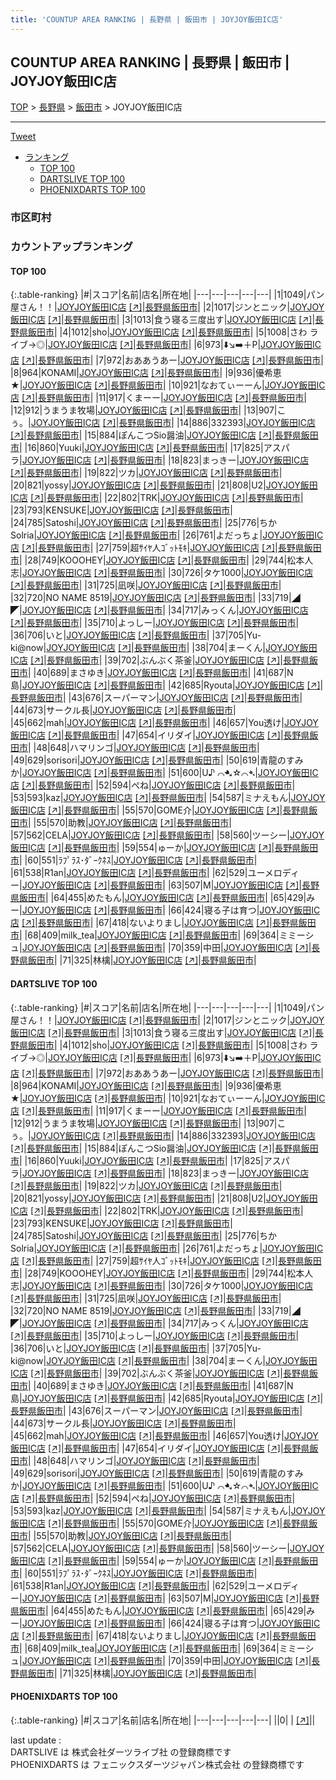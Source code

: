 ```yaml
---
title: 'COUNTUP AREA RANKING | 長野県 | 飯田市 | JOYJOY飯田IC店'
---
```

## COUNTUP AREA RANKING | 長野県 | 飯田市 | JOYJOY飯田IC店

[TOP](/darts/rank/) > [長野県](/darts/rank/長野県/) > [飯田市](/darts/rank/長野県/飯田市/) > JOYJOY飯田IC店

___

<a href="https://twitter.com/share?ref_src=twsrc%5Etfw" data-text="COUNTUP AREA RANKING | 長野県飯田市JOYJOY飯田IC店" class="twitter-share-button" data-hashtags="DARTSLIVE,PHOENIXDARTS,darts,ダーツ" data-show-count="false">Tweet</a>

* [ランキング](#カウントアップランキング)
    * [TOP 100](#top-100)
    * [DARTSLIVE TOP 100](#dartslive-top-100)
    * [PHOENIXDARTS TOP 100](#phoenixdarts-top-100)

### 市区町村

<ul>

</ul>

### カウントアップランキング

#### TOP 100



{:.table-ranking}
|#|スコア|名前|店名|所在地|
|---|---|---|---|---|
|1|1049|<span class="rank-name-dl">パン屋さん！！</span>|<a href="/darts/rank/shops/adbb6fdef26f8321b21333aee1bd51e4.html">JOYJOY飯田IC店</a> <a href="https://search.dartslive.com/jp/shop/adbb6fdef26f8321b21333aee1bd51e4">[↗]</a>|<a href="/darts/rank/長野県/飯田市">長野県飯田市</a>|
|2|1017|<span class="rank-name-dl">ジンとニック</span>|<a href="/darts/rank/shops/adbb6fdef26f8321b21333aee1bd51e4.html">JOYJOY飯田IC店</a> <a href="https://search.dartslive.com/jp/shop/adbb6fdef26f8321b21333aee1bd51e4">[↗]</a>|<a href="/darts/rank/長野県/飯田市">長野県飯田市</a>|
|3|1013|<span class="rank-name-dl">食う寝る三度出す</span>|<a href="/darts/rank/shops/adbb6fdef26f8321b21333aee1bd51e4.html">JOYJOY飯田IC店</a> <a href="https://search.dartslive.com/jp/shop/adbb6fdef26f8321b21333aee1bd51e4">[↗]</a>|<a href="/darts/rank/長野県/飯田市">長野県飯田市</a>|
|4|1012|<span class="rank-name-dl">sho</span>|<a href="/darts/rank/shops/adbb6fdef26f8321b21333aee1bd51e4.html">JOYJOY飯田IC店</a> <a href="https://search.dartslive.com/jp/shop/adbb6fdef26f8321b21333aee1bd51e4">[↗]</a>|<a href="/darts/rank/長野県/飯田市">長野県飯田市</a>|
|5|1008|<span class="rank-name-dl">さわ ライブ→◎</span>|<a href="/darts/rank/shops/adbb6fdef26f8321b21333aee1bd51e4.html">JOYJOY飯田IC店</a> <a href="https://search.dartslive.com/jp/shop/adbb6fdef26f8321b21333aee1bd51e4">[↗]</a>|<a href="/darts/rank/長野県/飯田市">長野県飯田市</a>|
|6|973|<span class="rank-name-dl">⬇️↘️➡️＋P</span>|<a href="/darts/rank/shops/adbb6fdef26f8321b21333aee1bd51e4.html">JOYJOY飯田IC店</a> <a href="https://search.dartslive.com/jp/shop/adbb6fdef26f8321b21333aee1bd51e4">[↗]</a>|<a href="/darts/rank/長野県/飯田市">長野県飯田市</a>|
|7|972|<span class="rank-name-dl">おああうあー</span>|<a href="/darts/rank/shops/adbb6fdef26f8321b21333aee1bd51e4.html">JOYJOY飯田IC店</a> <a href="https://search.dartslive.com/jp/shop/adbb6fdef26f8321b21333aee1bd51e4">[↗]</a>|<a href="/darts/rank/長野県/飯田市">長野県飯田市</a>|
|8|964|<span class="rank-name-dl">KONAMI</span>|<a href="/darts/rank/shops/adbb6fdef26f8321b21333aee1bd51e4.html">JOYJOY飯田IC店</a> <a href="https://search.dartslive.com/jp/shop/adbb6fdef26f8321b21333aee1bd51e4">[↗]</a>|<a href="/darts/rank/長野県/飯田市">長野県飯田市</a>|
|9|936|<span class="rank-name-dl">優希恵★</span>|<a href="/darts/rank/shops/adbb6fdef26f8321b21333aee1bd51e4.html">JOYJOY飯田IC店</a> <a href="https://search.dartslive.com/jp/shop/adbb6fdef26f8321b21333aee1bd51e4">[↗]</a>|<a href="/darts/rank/長野県/飯田市">長野県飯田市</a>|
|10|921|<span class="rank-name-dl">なおてぃーーん</span>|<a href="/darts/rank/shops/adbb6fdef26f8321b21333aee1bd51e4.html">JOYJOY飯田IC店</a> <a href="https://search.dartslive.com/jp/shop/adbb6fdef26f8321b21333aee1bd51e4">[↗]</a>|<a href="/darts/rank/長野県/飯田市">長野県飯田市</a>|
|11|917|<span class="rank-name-dl">くまーー</span>|<a href="/darts/rank/shops/adbb6fdef26f8321b21333aee1bd51e4.html">JOYJOY飯田IC店</a> <a href="https://search.dartslive.com/jp/shop/adbb6fdef26f8321b21333aee1bd51e4">[↗]</a>|<a href="/darts/rank/長野県/飯田市">長野県飯田市</a>|
|12|912|<span class="rank-name-dl">うまうま牧場</span>|<a href="/darts/rank/shops/adbb6fdef26f8321b21333aee1bd51e4.html">JOYJOY飯田IC店</a> <a href="https://search.dartslive.com/jp/shop/adbb6fdef26f8321b21333aee1bd51e4">[↗]</a>|<a href="/darts/rank/長野県/飯田市">長野県飯田市</a>|
|13|907|<span class="rank-name-dl">こぅ。</span>|<a href="/darts/rank/shops/adbb6fdef26f8321b21333aee1bd51e4.html">JOYJOY飯田IC店</a> <a href="https://search.dartslive.com/jp/shop/adbb6fdef26f8321b21333aee1bd51e4">[↗]</a>|<a href="/darts/rank/長野県/飯田市">長野県飯田市</a>|
|14|886|<span class="rank-name-dl">332393</span>|<a href="/darts/rank/shops/adbb6fdef26f8321b21333aee1bd51e4.html">JOYJOY飯田IC店</a> <a href="https://search.dartslive.com/jp/shop/adbb6fdef26f8321b21333aee1bd51e4">[↗]</a>|<a href="/darts/rank/長野県/飯田市">長野県飯田市</a>|
|15|884|<span class="rank-name-dl">ぽんこつSio醤油</span>|<a href="/darts/rank/shops/adbb6fdef26f8321b21333aee1bd51e4.html">JOYJOY飯田IC店</a> <a href="https://search.dartslive.com/jp/shop/adbb6fdef26f8321b21333aee1bd51e4">[↗]</a>|<a href="/darts/rank/長野県/飯田市">長野県飯田市</a>|
|16|860|<span class="rank-name-dl">Yuuki</span>|<a href="/darts/rank/shops/adbb6fdef26f8321b21333aee1bd51e4.html">JOYJOY飯田IC店</a> <a href="https://search.dartslive.com/jp/shop/adbb6fdef26f8321b21333aee1bd51e4">[↗]</a>|<a href="/darts/rank/長野県/飯田市">長野県飯田市</a>|
|17|825|<span class="rank-name-dl">アスパラ</span>|<a href="/darts/rank/shops/adbb6fdef26f8321b21333aee1bd51e4.html">JOYJOY飯田IC店</a> <a href="https://search.dartslive.com/jp/shop/adbb6fdef26f8321b21333aee1bd51e4">[↗]</a>|<a href="/darts/rank/長野県/飯田市">長野県飯田市</a>|
|18|823|<span class="rank-name-dl">まっきー</span>|<a href="/darts/rank/shops/adbb6fdef26f8321b21333aee1bd51e4.html">JOYJOY飯田IC店</a> <a href="https://search.dartslive.com/jp/shop/adbb6fdef26f8321b21333aee1bd51e4">[↗]</a>|<a href="/darts/rank/長野県/飯田市">長野県飯田市</a>|
|19|822|<span class="rank-name-dl">ツカ</span>|<a href="/darts/rank/shops/adbb6fdef26f8321b21333aee1bd51e4.html">JOYJOY飯田IC店</a> <a href="https://search.dartslive.com/jp/shop/adbb6fdef26f8321b21333aee1bd51e4">[↗]</a>|<a href="/darts/rank/長野県/飯田市">長野県飯田市</a>|
|20|821|<span class="rank-name-dl">yossy</span>|<a href="/darts/rank/shops/adbb6fdef26f8321b21333aee1bd51e4.html">JOYJOY飯田IC店</a> <a href="https://search.dartslive.com/jp/shop/adbb6fdef26f8321b21333aee1bd51e4">[↗]</a>|<a href="/darts/rank/長野県/飯田市">長野県飯田市</a>|
|21|808|<span class="rank-name-dl">U2</span>|<a href="/darts/rank/shops/adbb6fdef26f8321b21333aee1bd51e4.html">JOYJOY飯田IC店</a> <a href="https://search.dartslive.com/jp/shop/adbb6fdef26f8321b21333aee1bd51e4">[↗]</a>|<a href="/darts/rank/長野県/飯田市">長野県飯田市</a>|
|22|802|<span class="rank-name-dl">TRK</span>|<a href="/darts/rank/shops/adbb6fdef26f8321b21333aee1bd51e4.html">JOYJOY飯田IC店</a> <a href="https://search.dartslive.com/jp/shop/adbb6fdef26f8321b21333aee1bd51e4">[↗]</a>|<a href="/darts/rank/長野県/飯田市">長野県飯田市</a>|
|23|793|<span class="rank-name-dl">KENSUKE</span>|<a href="/darts/rank/shops/adbb6fdef26f8321b21333aee1bd51e4.html">JOYJOY飯田IC店</a> <a href="https://search.dartslive.com/jp/shop/adbb6fdef26f8321b21333aee1bd51e4">[↗]</a>|<a href="/darts/rank/長野県/飯田市">長野県飯田市</a>|
|24|785|<span class="rank-name-dl">Satoshi</span>|<a href="/darts/rank/shops/adbb6fdef26f8321b21333aee1bd51e4.html">JOYJOY飯田IC店</a> <a href="https://search.dartslive.com/jp/shop/adbb6fdef26f8321b21333aee1bd51e4">[↗]</a>|<a href="/darts/rank/長野県/飯田市">長野県飯田市</a>|
|25|776|<span class="rank-name-dl">ちか　Solria</span>|<a href="/darts/rank/shops/adbb6fdef26f8321b21333aee1bd51e4.html">JOYJOY飯田IC店</a> <a href="https://search.dartslive.com/jp/shop/adbb6fdef26f8321b21333aee1bd51e4">[↗]</a>|<a href="/darts/rank/長野県/飯田市">長野県飯田市</a>|
|26|761|<span class="rank-name-dl">よだっちょ</span>|<a href="/darts/rank/shops/adbb6fdef26f8321b21333aee1bd51e4.html">JOYJOY飯田IC店</a> <a href="https://search.dartslive.com/jp/shop/adbb6fdef26f8321b21333aee1bd51e4">[↗]</a>|<a href="/darts/rank/長野県/飯田市">長野県飯田市</a>|
|27|759|<span class="rank-name-dl">超ｻｲﾔ人ｺﾞｯﾄﾓｷ</span>|<a href="/darts/rank/shops/adbb6fdef26f8321b21333aee1bd51e4.html">JOYJOY飯田IC店</a> <a href="https://search.dartslive.com/jp/shop/adbb6fdef26f8321b21333aee1bd51e4">[↗]</a>|<a href="/darts/rank/長野県/飯田市">長野県飯田市</a>|
|28|749|<span class="rank-name-dl">KOOOHEY</span>|<a href="/darts/rank/shops/adbb6fdef26f8321b21333aee1bd51e4.html">JOYJOY飯田IC店</a> <a href="https://search.dartslive.com/jp/shop/adbb6fdef26f8321b21333aee1bd51e4">[↗]</a>|<a href="/darts/rank/長野県/飯田市">長野県飯田市</a>|
|29|744|<span class="rank-name-dl">松本人志</span>|<a href="/darts/rank/shops/adbb6fdef26f8321b21333aee1bd51e4.html">JOYJOY飯田IC店</a> <a href="https://search.dartslive.com/jp/shop/adbb6fdef26f8321b21333aee1bd51e4">[↗]</a>|<a href="/darts/rank/長野県/飯田市">長野県飯田市</a>|
|30|726|<span class="rank-name-dl">タケ1000</span>|<a href="/darts/rank/shops/adbb6fdef26f8321b21333aee1bd51e4.html">JOYJOY飯田IC店</a> <a href="https://search.dartslive.com/jp/shop/adbb6fdef26f8321b21333aee1bd51e4">[↗]</a>|<a href="/darts/rank/長野県/飯田市">長野県飯田市</a>|
|31|725|<span class="rank-name-dl">凪咲</span>|<a href="/darts/rank/shops/adbb6fdef26f8321b21333aee1bd51e4.html">JOYJOY飯田IC店</a> <a href="https://search.dartslive.com/jp/shop/adbb6fdef26f8321b21333aee1bd51e4">[↗]</a>|<a href="/darts/rank/長野県/飯田市">長野県飯田市</a>|
|32|720|<span class="rank-name-dl">NO NAME 8519</span>|<a href="/darts/rank/shops/adbb6fdef26f8321b21333aee1bd51e4.html">JOYJOY飯田IC店</a> <a href="https://search.dartslive.com/jp/shop/adbb6fdef26f8321b21333aee1bd51e4">[↗]</a>|<a href="/darts/rank/長野県/飯田市">長野県飯田市</a>|
|33|719|<span class="rank-name-dl">◢ ◤</span>|<a href="/darts/rank/shops/adbb6fdef26f8321b21333aee1bd51e4.html">JOYJOY飯田IC店</a> <a href="https://search.dartslive.com/jp/shop/adbb6fdef26f8321b21333aee1bd51e4">[↗]</a>|<a href="/darts/rank/長野県/飯田市">長野県飯田市</a>|
|34|717|<span class="rank-name-dl">みっくん</span>|<a href="/darts/rank/shops/adbb6fdef26f8321b21333aee1bd51e4.html">JOYJOY飯田IC店</a> <a href="https://search.dartslive.com/jp/shop/adbb6fdef26f8321b21333aee1bd51e4">[↗]</a>|<a href="/darts/rank/長野県/飯田市">長野県飯田市</a>|
|35|710|<span class="rank-name-dl">よっしー</span>|<a href="/darts/rank/shops/adbb6fdef26f8321b21333aee1bd51e4.html">JOYJOY飯田IC店</a> <a href="https://search.dartslive.com/jp/shop/adbb6fdef26f8321b21333aee1bd51e4">[↗]</a>|<a href="/darts/rank/長野県/飯田市">長野県飯田市</a>|
|36|706|<span class="rank-name-dl">いと</span>|<a href="/darts/rank/shops/adbb6fdef26f8321b21333aee1bd51e4.html">JOYJOY飯田IC店</a> <a href="https://search.dartslive.com/jp/shop/adbb6fdef26f8321b21333aee1bd51e4">[↗]</a>|<a href="/darts/rank/長野県/飯田市">長野県飯田市</a>|
|37|705|<span class="rank-name-dl">Yu-ki@now</span>|<a href="/darts/rank/shops/adbb6fdef26f8321b21333aee1bd51e4.html">JOYJOY飯田IC店</a> <a href="https://search.dartslive.com/jp/shop/adbb6fdef26f8321b21333aee1bd51e4">[↗]</a>|<a href="/darts/rank/長野県/飯田市">長野県飯田市</a>|
|38|704|<span class="rank-name-dl">まーくん</span>|<a href="/darts/rank/shops/adbb6fdef26f8321b21333aee1bd51e4.html">JOYJOY飯田IC店</a> <a href="https://search.dartslive.com/jp/shop/adbb6fdef26f8321b21333aee1bd51e4">[↗]</a>|<a href="/darts/rank/長野県/飯田市">長野県飯田市</a>|
|39|702|<span class="rank-name-dl">ぶんぶく茶釜</span>|<a href="/darts/rank/shops/adbb6fdef26f8321b21333aee1bd51e4.html">JOYJOY飯田IC店</a> <a href="https://search.dartslive.com/jp/shop/adbb6fdef26f8321b21333aee1bd51e4">[↗]</a>|<a href="/darts/rank/長野県/飯田市">長野県飯田市</a>|
|40|689|<span class="rank-name-dl">まさゆき</span>|<a href="/darts/rank/shops/adbb6fdef26f8321b21333aee1bd51e4.html">JOYJOY飯田IC店</a> <a href="https://search.dartslive.com/jp/shop/adbb6fdef26f8321b21333aee1bd51e4">[↗]</a>|<a href="/darts/rank/長野県/飯田市">長野県飯田市</a>|
|41|687|<span class="rank-name-dl">N島</span>|<a href="/darts/rank/shops/adbb6fdef26f8321b21333aee1bd51e4.html">JOYJOY飯田IC店</a> <a href="https://search.dartslive.com/jp/shop/adbb6fdef26f8321b21333aee1bd51e4">[↗]</a>|<a href="/darts/rank/長野県/飯田市">長野県飯田市</a>|
|42|685|<span class="rank-name-dl">Ryouta</span>|<a href="/darts/rank/shops/adbb6fdef26f8321b21333aee1bd51e4.html">JOYJOY飯田IC店</a> <a href="https://search.dartslive.com/jp/shop/adbb6fdef26f8321b21333aee1bd51e4">[↗]</a>|<a href="/darts/rank/長野県/飯田市">長野県飯田市</a>|
|43|676|<span class="rank-name-dl">スーパーマン</span>|<a href="/darts/rank/shops/adbb6fdef26f8321b21333aee1bd51e4.html">JOYJOY飯田IC店</a> <a href="https://search.dartslive.com/jp/shop/adbb6fdef26f8321b21333aee1bd51e4">[↗]</a>|<a href="/darts/rank/長野県/飯田市">長野県飯田市</a>|
|44|673|<span class="rank-name-dl">サークル長</span>|<a href="/darts/rank/shops/adbb6fdef26f8321b21333aee1bd51e4.html">JOYJOY飯田IC店</a> <a href="https://search.dartslive.com/jp/shop/adbb6fdef26f8321b21333aee1bd51e4">[↗]</a>|<a href="/darts/rank/長野県/飯田市">長野県飯田市</a>|
|45|662|<span class="rank-name-dl">mah</span>|<a href="/darts/rank/shops/adbb6fdef26f8321b21333aee1bd51e4.html">JOYJOY飯田IC店</a> <a href="https://search.dartslive.com/jp/shop/adbb6fdef26f8321b21333aee1bd51e4">[↗]</a>|<a href="/darts/rank/長野県/飯田市">長野県飯田市</a>|
|46|657|<span class="rank-name-dl">You透け</span>|<a href="/darts/rank/shops/adbb6fdef26f8321b21333aee1bd51e4.html">JOYJOY飯田IC店</a> <a href="https://search.dartslive.com/jp/shop/adbb6fdef26f8321b21333aee1bd51e4">[↗]</a>|<a href="/darts/rank/長野県/飯田市">長野県飯田市</a>|
|47|654|<span class="rank-name-dl">イリダイ</span>|<a href="/darts/rank/shops/adbb6fdef26f8321b21333aee1bd51e4.html">JOYJOY飯田IC店</a> <a href="https://search.dartslive.com/jp/shop/adbb6fdef26f8321b21333aee1bd51e4">[↗]</a>|<a href="/darts/rank/長野県/飯田市">長野県飯田市</a>|
|48|648|<span class="rank-name-dl">ハマリンゴ</span>|<a href="/darts/rank/shops/adbb6fdef26f8321b21333aee1bd51e4.html">JOYJOY飯田IC店</a> <a href="https://search.dartslive.com/jp/shop/adbb6fdef26f8321b21333aee1bd51e4">[↗]</a>|<a href="/darts/rank/長野県/飯田市">長野県飯田市</a>|
|49|629|<span class="rank-name-dl">sorisori</span>|<a href="/darts/rank/shops/adbb6fdef26f8321b21333aee1bd51e4.html">JOYJOY飯田IC店</a> <a href="https://search.dartslive.com/jp/shop/adbb6fdef26f8321b21333aee1bd51e4">[↗]</a>|<a href="/darts/rank/長野県/飯田市">長野県飯田市</a>|
|50|619|<span class="rank-name-dl">青龍のすみか</span>|<a href="/darts/rank/shops/adbb6fdef26f8321b21333aee1bd51e4.html">JOYJOY飯田IC店</a> <a href="https://search.dartslive.com/jp/shop/adbb6fdef26f8321b21333aee1bd51e4">[↗]</a>|<a href="/darts/rank/長野県/飯田市">長野県飯田市</a>|
|51|600|<span class="rank-name-dl">U♪ ⌒➷☆⌒➴</span>|<a href="/darts/rank/shops/adbb6fdef26f8321b21333aee1bd51e4.html">JOYJOY飯田IC店</a> <a href="https://search.dartslive.com/jp/shop/adbb6fdef26f8321b21333aee1bd51e4">[↗]</a>|<a href="/darts/rank/長野県/飯田市">長野県飯田市</a>|
|52|594|<span class="rank-name-dl">ぺね</span>|<a href="/darts/rank/shops/adbb6fdef26f8321b21333aee1bd51e4.html">JOYJOY飯田IC店</a> <a href="https://search.dartslive.com/jp/shop/adbb6fdef26f8321b21333aee1bd51e4">[↗]</a>|<a href="/darts/rank/長野県/飯田市">長野県飯田市</a>|
|53|593|<span class="rank-name-dl">kaz</span>|<a href="/darts/rank/shops/adbb6fdef26f8321b21333aee1bd51e4.html">JOYJOY飯田IC店</a> <a href="https://search.dartslive.com/jp/shop/adbb6fdef26f8321b21333aee1bd51e4">[↗]</a>|<a href="/darts/rank/長野県/飯田市">長野県飯田市</a>|
|54|587|<span class="rank-name-dl">ミナえもん</span>|<a href="/darts/rank/shops/adbb6fdef26f8321b21333aee1bd51e4.html">JOYJOY飯田IC店</a> <a href="https://search.dartslive.com/jp/shop/adbb6fdef26f8321b21333aee1bd51e4">[↗]</a>|<a href="/darts/rank/長野県/飯田市">長野県飯田市</a>|
|55|570|<span class="rank-name-dl">GOME介</span>|<a href="/darts/rank/shops/adbb6fdef26f8321b21333aee1bd51e4.html">JOYJOY飯田IC店</a> <a href="https://search.dartslive.com/jp/shop/adbb6fdef26f8321b21333aee1bd51e4">[↗]</a>|<a href="/darts/rank/長野県/飯田市">長野県飯田市</a>|
|55|570|<span class="rank-name-dl">助教</span>|<a href="/darts/rank/shops/adbb6fdef26f8321b21333aee1bd51e4.html">JOYJOY飯田IC店</a> <a href="https://search.dartslive.com/jp/shop/adbb6fdef26f8321b21333aee1bd51e4">[↗]</a>|<a href="/darts/rank/長野県/飯田市">長野県飯田市</a>|
|57|562|<span class="rank-name-dl">CELA</span>|<a href="/darts/rank/shops/adbb6fdef26f8321b21333aee1bd51e4.html">JOYJOY飯田IC店</a> <a href="https://search.dartslive.com/jp/shop/adbb6fdef26f8321b21333aee1bd51e4">[↗]</a>|<a href="/darts/rank/長野県/飯田市">長野県飯田市</a>|
|58|560|<span class="rank-name-dl">ツーシー</span>|<a href="/darts/rank/shops/adbb6fdef26f8321b21333aee1bd51e4.html">JOYJOY飯田IC店</a> <a href="https://search.dartslive.com/jp/shop/adbb6fdef26f8321b21333aee1bd51e4">[↗]</a>|<a href="/darts/rank/長野県/飯田市">長野県飯田市</a>|
|59|554|<span class="rank-name-dl">ゅーか</span>|<a href="/darts/rank/shops/adbb6fdef26f8321b21333aee1bd51e4.html">JOYJOY飯田IC店</a> <a href="https://search.dartslive.com/jp/shop/adbb6fdef26f8321b21333aee1bd51e4">[↗]</a>|<a href="/darts/rank/長野県/飯田市">長野県飯田市</a>|
|60|551|<span class="rank-name-dl">ﾗﾌﾟﾗｽ･ﾀﾞｰｸﾈｽ</span>|<a href="/darts/rank/shops/adbb6fdef26f8321b21333aee1bd51e4.html">JOYJOY飯田IC店</a> <a href="https://search.dartslive.com/jp/shop/adbb6fdef26f8321b21333aee1bd51e4">[↗]</a>|<a href="/darts/rank/長野県/飯田市">長野県飯田市</a>|
|61|538|<span class="rank-name-dl">R1an</span>|<a href="/darts/rank/shops/adbb6fdef26f8321b21333aee1bd51e4.html">JOYJOY飯田IC店</a> <a href="https://search.dartslive.com/jp/shop/adbb6fdef26f8321b21333aee1bd51e4">[↗]</a>|<a href="/darts/rank/長野県/飯田市">長野県飯田市</a>|
|62|529|<span class="rank-name-dl">ユーメロディー</span>|<a href="/darts/rank/shops/adbb6fdef26f8321b21333aee1bd51e4.html">JOYJOY飯田IC店</a> <a href="https://search.dartslive.com/jp/shop/adbb6fdef26f8321b21333aee1bd51e4">[↗]</a>|<a href="/darts/rank/長野県/飯田市">長野県飯田市</a>|
|63|507|<span class="rank-name-dl">M</span>|<a href="/darts/rank/shops/adbb6fdef26f8321b21333aee1bd51e4.html">JOYJOY飯田IC店</a> <a href="https://search.dartslive.com/jp/shop/adbb6fdef26f8321b21333aee1bd51e4">[↗]</a>|<a href="/darts/rank/長野県/飯田市">長野県飯田市</a>|
|64|455|<span class="rank-name-dl">めたもん</span>|<a href="/darts/rank/shops/adbb6fdef26f8321b21333aee1bd51e4.html">JOYJOY飯田IC店</a> <a href="https://search.dartslive.com/jp/shop/adbb6fdef26f8321b21333aee1bd51e4">[↗]</a>|<a href="/darts/rank/長野県/飯田市">長野県飯田市</a>|
|65|429|<span class="rank-name-dl">みー</span>|<a href="/darts/rank/shops/adbb6fdef26f8321b21333aee1bd51e4.html">JOYJOY飯田IC店</a> <a href="https://search.dartslive.com/jp/shop/adbb6fdef26f8321b21333aee1bd51e4">[↗]</a>|<a href="/darts/rank/長野県/飯田市">長野県飯田市</a>|
|66|424|<span class="rank-name-dl">寝る子は育つ</span>|<a href="/darts/rank/shops/adbb6fdef26f8321b21333aee1bd51e4.html">JOYJOY飯田IC店</a> <a href="https://search.dartslive.com/jp/shop/adbb6fdef26f8321b21333aee1bd51e4">[↗]</a>|<a href="/darts/rank/長野県/飯田市">長野県飯田市</a>|
|67|418|<span class="rank-name-dl">ないよりまし</span>|<a href="/darts/rank/shops/adbb6fdef26f8321b21333aee1bd51e4.html">JOYJOY飯田IC店</a> <a href="https://search.dartslive.com/jp/shop/adbb6fdef26f8321b21333aee1bd51e4">[↗]</a>|<a href="/darts/rank/長野県/飯田市">長野県飯田市</a>|
|68|409|<span class="rank-name-dl">milk_tea</span>|<a href="/darts/rank/shops/adbb6fdef26f8321b21333aee1bd51e4.html">JOYJOY飯田IC店</a> <a href="https://search.dartslive.com/jp/shop/adbb6fdef26f8321b21333aee1bd51e4">[↗]</a>|<a href="/darts/rank/長野県/飯田市">長野県飯田市</a>|
|69|364|<span class="rank-name-dl">ミミーシュ</span>|<a href="/darts/rank/shops/adbb6fdef26f8321b21333aee1bd51e4.html">JOYJOY飯田IC店</a> <a href="https://search.dartslive.com/jp/shop/adbb6fdef26f8321b21333aee1bd51e4">[↗]</a>|<a href="/darts/rank/長野県/飯田市">長野県飯田市</a>|
|70|359|<span class="rank-name-dl">中田</span>|<a href="/darts/rank/shops/adbb6fdef26f8321b21333aee1bd51e4.html">JOYJOY飯田IC店</a> <a href="https://search.dartslive.com/jp/shop/adbb6fdef26f8321b21333aee1bd51e4">[↗]</a>|<a href="/darts/rank/長野県/飯田市">長野県飯田市</a>|
|71|325|<span class="rank-name-dl">林檎</span>|<a href="/darts/rank/shops/adbb6fdef26f8321b21333aee1bd51e4.html">JOYJOY飯田IC店</a> <a href="https://search.dartslive.com/jp/shop/adbb6fdef26f8321b21333aee1bd51e4">[↗]</a>|<a href="/darts/rank/長野県/飯田市">長野県飯田市</a>|


#### DARTSLIVE TOP 100



{:.table-ranking}
|#|スコア|名前|店名|所在地|
|---|---|---|---|---|
|1|1049|<span class="rank-name-dl">パン屋さん！！</span>|<a href="/darts/rank/shops/adbb6fdef26f8321b21333aee1bd51e4.html">JOYJOY飯田IC店</a> <a href="https://search.dartslive.com/jp/shop/adbb6fdef26f8321b21333aee1bd51e4">[↗]</a>|<a href="/darts/rank/長野県/飯田市">長野県飯田市</a>|
|2|1017|<span class="rank-name-dl">ジンとニック</span>|<a href="/darts/rank/shops/adbb6fdef26f8321b21333aee1bd51e4.html">JOYJOY飯田IC店</a> <a href="https://search.dartslive.com/jp/shop/adbb6fdef26f8321b21333aee1bd51e4">[↗]</a>|<a href="/darts/rank/長野県/飯田市">長野県飯田市</a>|
|3|1013|<span class="rank-name-dl">食う寝る三度出す</span>|<a href="/darts/rank/shops/adbb6fdef26f8321b21333aee1bd51e4.html">JOYJOY飯田IC店</a> <a href="https://search.dartslive.com/jp/shop/adbb6fdef26f8321b21333aee1bd51e4">[↗]</a>|<a href="/darts/rank/長野県/飯田市">長野県飯田市</a>|
|4|1012|<span class="rank-name-dl">sho</span>|<a href="/darts/rank/shops/adbb6fdef26f8321b21333aee1bd51e4.html">JOYJOY飯田IC店</a> <a href="https://search.dartslive.com/jp/shop/adbb6fdef26f8321b21333aee1bd51e4">[↗]</a>|<a href="/darts/rank/長野県/飯田市">長野県飯田市</a>|
|5|1008|<span class="rank-name-dl">さわ ライブ→◎</span>|<a href="/darts/rank/shops/adbb6fdef26f8321b21333aee1bd51e4.html">JOYJOY飯田IC店</a> <a href="https://search.dartslive.com/jp/shop/adbb6fdef26f8321b21333aee1bd51e4">[↗]</a>|<a href="/darts/rank/長野県/飯田市">長野県飯田市</a>|
|6|973|<span class="rank-name-dl">⬇️↘️➡️＋P</span>|<a href="/darts/rank/shops/adbb6fdef26f8321b21333aee1bd51e4.html">JOYJOY飯田IC店</a> <a href="https://search.dartslive.com/jp/shop/adbb6fdef26f8321b21333aee1bd51e4">[↗]</a>|<a href="/darts/rank/長野県/飯田市">長野県飯田市</a>|
|7|972|<span class="rank-name-dl">おああうあー</span>|<a href="/darts/rank/shops/adbb6fdef26f8321b21333aee1bd51e4.html">JOYJOY飯田IC店</a> <a href="https://search.dartslive.com/jp/shop/adbb6fdef26f8321b21333aee1bd51e4">[↗]</a>|<a href="/darts/rank/長野県/飯田市">長野県飯田市</a>|
|8|964|<span class="rank-name-dl">KONAMI</span>|<a href="/darts/rank/shops/adbb6fdef26f8321b21333aee1bd51e4.html">JOYJOY飯田IC店</a> <a href="https://search.dartslive.com/jp/shop/adbb6fdef26f8321b21333aee1bd51e4">[↗]</a>|<a href="/darts/rank/長野県/飯田市">長野県飯田市</a>|
|9|936|<span class="rank-name-dl">優希恵★</span>|<a href="/darts/rank/shops/adbb6fdef26f8321b21333aee1bd51e4.html">JOYJOY飯田IC店</a> <a href="https://search.dartslive.com/jp/shop/adbb6fdef26f8321b21333aee1bd51e4">[↗]</a>|<a href="/darts/rank/長野県/飯田市">長野県飯田市</a>|
|10|921|<span class="rank-name-dl">なおてぃーーん</span>|<a href="/darts/rank/shops/adbb6fdef26f8321b21333aee1bd51e4.html">JOYJOY飯田IC店</a> <a href="https://search.dartslive.com/jp/shop/adbb6fdef26f8321b21333aee1bd51e4">[↗]</a>|<a href="/darts/rank/長野県/飯田市">長野県飯田市</a>|
|11|917|<span class="rank-name-dl">くまーー</span>|<a href="/darts/rank/shops/adbb6fdef26f8321b21333aee1bd51e4.html">JOYJOY飯田IC店</a> <a href="https://search.dartslive.com/jp/shop/adbb6fdef26f8321b21333aee1bd51e4">[↗]</a>|<a href="/darts/rank/長野県/飯田市">長野県飯田市</a>|
|12|912|<span class="rank-name-dl">うまうま牧場</span>|<a href="/darts/rank/shops/adbb6fdef26f8321b21333aee1bd51e4.html">JOYJOY飯田IC店</a> <a href="https://search.dartslive.com/jp/shop/adbb6fdef26f8321b21333aee1bd51e4">[↗]</a>|<a href="/darts/rank/長野県/飯田市">長野県飯田市</a>|
|13|907|<span class="rank-name-dl">こぅ。</span>|<a href="/darts/rank/shops/adbb6fdef26f8321b21333aee1bd51e4.html">JOYJOY飯田IC店</a> <a href="https://search.dartslive.com/jp/shop/adbb6fdef26f8321b21333aee1bd51e4">[↗]</a>|<a href="/darts/rank/長野県/飯田市">長野県飯田市</a>|
|14|886|<span class="rank-name-dl">332393</span>|<a href="/darts/rank/shops/adbb6fdef26f8321b21333aee1bd51e4.html">JOYJOY飯田IC店</a> <a href="https://search.dartslive.com/jp/shop/adbb6fdef26f8321b21333aee1bd51e4">[↗]</a>|<a href="/darts/rank/長野県/飯田市">長野県飯田市</a>|
|15|884|<span class="rank-name-dl">ぽんこつSio醤油</span>|<a href="/darts/rank/shops/adbb6fdef26f8321b21333aee1bd51e4.html">JOYJOY飯田IC店</a> <a href="https://search.dartslive.com/jp/shop/adbb6fdef26f8321b21333aee1bd51e4">[↗]</a>|<a href="/darts/rank/長野県/飯田市">長野県飯田市</a>|
|16|860|<span class="rank-name-dl">Yuuki</span>|<a href="/darts/rank/shops/adbb6fdef26f8321b21333aee1bd51e4.html">JOYJOY飯田IC店</a> <a href="https://search.dartslive.com/jp/shop/adbb6fdef26f8321b21333aee1bd51e4">[↗]</a>|<a href="/darts/rank/長野県/飯田市">長野県飯田市</a>|
|17|825|<span class="rank-name-dl">アスパラ</span>|<a href="/darts/rank/shops/adbb6fdef26f8321b21333aee1bd51e4.html">JOYJOY飯田IC店</a> <a href="https://search.dartslive.com/jp/shop/adbb6fdef26f8321b21333aee1bd51e4">[↗]</a>|<a href="/darts/rank/長野県/飯田市">長野県飯田市</a>|
|18|823|<span class="rank-name-dl">まっきー</span>|<a href="/darts/rank/shops/adbb6fdef26f8321b21333aee1bd51e4.html">JOYJOY飯田IC店</a> <a href="https://search.dartslive.com/jp/shop/adbb6fdef26f8321b21333aee1bd51e4">[↗]</a>|<a href="/darts/rank/長野県/飯田市">長野県飯田市</a>|
|19|822|<span class="rank-name-dl">ツカ</span>|<a href="/darts/rank/shops/adbb6fdef26f8321b21333aee1bd51e4.html">JOYJOY飯田IC店</a> <a href="https://search.dartslive.com/jp/shop/adbb6fdef26f8321b21333aee1bd51e4">[↗]</a>|<a href="/darts/rank/長野県/飯田市">長野県飯田市</a>|
|20|821|<span class="rank-name-dl">yossy</span>|<a href="/darts/rank/shops/adbb6fdef26f8321b21333aee1bd51e4.html">JOYJOY飯田IC店</a> <a href="https://search.dartslive.com/jp/shop/adbb6fdef26f8321b21333aee1bd51e4">[↗]</a>|<a href="/darts/rank/長野県/飯田市">長野県飯田市</a>|
|21|808|<span class="rank-name-dl">U2</span>|<a href="/darts/rank/shops/adbb6fdef26f8321b21333aee1bd51e4.html">JOYJOY飯田IC店</a> <a href="https://search.dartslive.com/jp/shop/adbb6fdef26f8321b21333aee1bd51e4">[↗]</a>|<a href="/darts/rank/長野県/飯田市">長野県飯田市</a>|
|22|802|<span class="rank-name-dl">TRK</span>|<a href="/darts/rank/shops/adbb6fdef26f8321b21333aee1bd51e4.html">JOYJOY飯田IC店</a> <a href="https://search.dartslive.com/jp/shop/adbb6fdef26f8321b21333aee1bd51e4">[↗]</a>|<a href="/darts/rank/長野県/飯田市">長野県飯田市</a>|
|23|793|<span class="rank-name-dl">KENSUKE</span>|<a href="/darts/rank/shops/adbb6fdef26f8321b21333aee1bd51e4.html">JOYJOY飯田IC店</a> <a href="https://search.dartslive.com/jp/shop/adbb6fdef26f8321b21333aee1bd51e4">[↗]</a>|<a href="/darts/rank/長野県/飯田市">長野県飯田市</a>|
|24|785|<span class="rank-name-dl">Satoshi</span>|<a href="/darts/rank/shops/adbb6fdef26f8321b21333aee1bd51e4.html">JOYJOY飯田IC店</a> <a href="https://search.dartslive.com/jp/shop/adbb6fdef26f8321b21333aee1bd51e4">[↗]</a>|<a href="/darts/rank/長野県/飯田市">長野県飯田市</a>|
|25|776|<span class="rank-name-dl">ちか　Solria</span>|<a href="/darts/rank/shops/adbb6fdef26f8321b21333aee1bd51e4.html">JOYJOY飯田IC店</a> <a href="https://search.dartslive.com/jp/shop/adbb6fdef26f8321b21333aee1bd51e4">[↗]</a>|<a href="/darts/rank/長野県/飯田市">長野県飯田市</a>|
|26|761|<span class="rank-name-dl">よだっちょ</span>|<a href="/darts/rank/shops/adbb6fdef26f8321b21333aee1bd51e4.html">JOYJOY飯田IC店</a> <a href="https://search.dartslive.com/jp/shop/adbb6fdef26f8321b21333aee1bd51e4">[↗]</a>|<a href="/darts/rank/長野県/飯田市">長野県飯田市</a>|
|27|759|<span class="rank-name-dl">超ｻｲﾔ人ｺﾞｯﾄﾓｷ</span>|<a href="/darts/rank/shops/adbb6fdef26f8321b21333aee1bd51e4.html">JOYJOY飯田IC店</a> <a href="https://search.dartslive.com/jp/shop/adbb6fdef26f8321b21333aee1bd51e4">[↗]</a>|<a href="/darts/rank/長野県/飯田市">長野県飯田市</a>|
|28|749|<span class="rank-name-dl">KOOOHEY</span>|<a href="/darts/rank/shops/adbb6fdef26f8321b21333aee1bd51e4.html">JOYJOY飯田IC店</a> <a href="https://search.dartslive.com/jp/shop/adbb6fdef26f8321b21333aee1bd51e4">[↗]</a>|<a href="/darts/rank/長野県/飯田市">長野県飯田市</a>|
|29|744|<span class="rank-name-dl">松本人志</span>|<a href="/darts/rank/shops/adbb6fdef26f8321b21333aee1bd51e4.html">JOYJOY飯田IC店</a> <a href="https://search.dartslive.com/jp/shop/adbb6fdef26f8321b21333aee1bd51e4">[↗]</a>|<a href="/darts/rank/長野県/飯田市">長野県飯田市</a>|
|30|726|<span class="rank-name-dl">タケ1000</span>|<a href="/darts/rank/shops/adbb6fdef26f8321b21333aee1bd51e4.html">JOYJOY飯田IC店</a> <a href="https://search.dartslive.com/jp/shop/adbb6fdef26f8321b21333aee1bd51e4">[↗]</a>|<a href="/darts/rank/長野県/飯田市">長野県飯田市</a>|
|31|725|<span class="rank-name-dl">凪咲</span>|<a href="/darts/rank/shops/adbb6fdef26f8321b21333aee1bd51e4.html">JOYJOY飯田IC店</a> <a href="https://search.dartslive.com/jp/shop/adbb6fdef26f8321b21333aee1bd51e4">[↗]</a>|<a href="/darts/rank/長野県/飯田市">長野県飯田市</a>|
|32|720|<span class="rank-name-dl">NO NAME 8519</span>|<a href="/darts/rank/shops/adbb6fdef26f8321b21333aee1bd51e4.html">JOYJOY飯田IC店</a> <a href="https://search.dartslive.com/jp/shop/adbb6fdef26f8321b21333aee1bd51e4">[↗]</a>|<a href="/darts/rank/長野県/飯田市">長野県飯田市</a>|
|33|719|<span class="rank-name-dl">◢ ◤</span>|<a href="/darts/rank/shops/adbb6fdef26f8321b21333aee1bd51e4.html">JOYJOY飯田IC店</a> <a href="https://search.dartslive.com/jp/shop/adbb6fdef26f8321b21333aee1bd51e4">[↗]</a>|<a href="/darts/rank/長野県/飯田市">長野県飯田市</a>|
|34|717|<span class="rank-name-dl">みっくん</span>|<a href="/darts/rank/shops/adbb6fdef26f8321b21333aee1bd51e4.html">JOYJOY飯田IC店</a> <a href="https://search.dartslive.com/jp/shop/adbb6fdef26f8321b21333aee1bd51e4">[↗]</a>|<a href="/darts/rank/長野県/飯田市">長野県飯田市</a>|
|35|710|<span class="rank-name-dl">よっしー</span>|<a href="/darts/rank/shops/adbb6fdef26f8321b21333aee1bd51e4.html">JOYJOY飯田IC店</a> <a href="https://search.dartslive.com/jp/shop/adbb6fdef26f8321b21333aee1bd51e4">[↗]</a>|<a href="/darts/rank/長野県/飯田市">長野県飯田市</a>|
|36|706|<span class="rank-name-dl">いと</span>|<a href="/darts/rank/shops/adbb6fdef26f8321b21333aee1bd51e4.html">JOYJOY飯田IC店</a> <a href="https://search.dartslive.com/jp/shop/adbb6fdef26f8321b21333aee1bd51e4">[↗]</a>|<a href="/darts/rank/長野県/飯田市">長野県飯田市</a>|
|37|705|<span class="rank-name-dl">Yu-ki@now</span>|<a href="/darts/rank/shops/adbb6fdef26f8321b21333aee1bd51e4.html">JOYJOY飯田IC店</a> <a href="https://search.dartslive.com/jp/shop/adbb6fdef26f8321b21333aee1bd51e4">[↗]</a>|<a href="/darts/rank/長野県/飯田市">長野県飯田市</a>|
|38|704|<span class="rank-name-dl">まーくん</span>|<a href="/darts/rank/shops/adbb6fdef26f8321b21333aee1bd51e4.html">JOYJOY飯田IC店</a> <a href="https://search.dartslive.com/jp/shop/adbb6fdef26f8321b21333aee1bd51e4">[↗]</a>|<a href="/darts/rank/長野県/飯田市">長野県飯田市</a>|
|39|702|<span class="rank-name-dl">ぶんぶく茶釜</span>|<a href="/darts/rank/shops/adbb6fdef26f8321b21333aee1bd51e4.html">JOYJOY飯田IC店</a> <a href="https://search.dartslive.com/jp/shop/adbb6fdef26f8321b21333aee1bd51e4">[↗]</a>|<a href="/darts/rank/長野県/飯田市">長野県飯田市</a>|
|40|689|<span class="rank-name-dl">まさゆき</span>|<a href="/darts/rank/shops/adbb6fdef26f8321b21333aee1bd51e4.html">JOYJOY飯田IC店</a> <a href="https://search.dartslive.com/jp/shop/adbb6fdef26f8321b21333aee1bd51e4">[↗]</a>|<a href="/darts/rank/長野県/飯田市">長野県飯田市</a>|
|41|687|<span class="rank-name-dl">N島</span>|<a href="/darts/rank/shops/adbb6fdef26f8321b21333aee1bd51e4.html">JOYJOY飯田IC店</a> <a href="https://search.dartslive.com/jp/shop/adbb6fdef26f8321b21333aee1bd51e4">[↗]</a>|<a href="/darts/rank/長野県/飯田市">長野県飯田市</a>|
|42|685|<span class="rank-name-dl">Ryouta</span>|<a href="/darts/rank/shops/adbb6fdef26f8321b21333aee1bd51e4.html">JOYJOY飯田IC店</a> <a href="https://search.dartslive.com/jp/shop/adbb6fdef26f8321b21333aee1bd51e4">[↗]</a>|<a href="/darts/rank/長野県/飯田市">長野県飯田市</a>|
|43|676|<span class="rank-name-dl">スーパーマン</span>|<a href="/darts/rank/shops/adbb6fdef26f8321b21333aee1bd51e4.html">JOYJOY飯田IC店</a> <a href="https://search.dartslive.com/jp/shop/adbb6fdef26f8321b21333aee1bd51e4">[↗]</a>|<a href="/darts/rank/長野県/飯田市">長野県飯田市</a>|
|44|673|<span class="rank-name-dl">サークル長</span>|<a href="/darts/rank/shops/adbb6fdef26f8321b21333aee1bd51e4.html">JOYJOY飯田IC店</a> <a href="https://search.dartslive.com/jp/shop/adbb6fdef26f8321b21333aee1bd51e4">[↗]</a>|<a href="/darts/rank/長野県/飯田市">長野県飯田市</a>|
|45|662|<span class="rank-name-dl">mah</span>|<a href="/darts/rank/shops/adbb6fdef26f8321b21333aee1bd51e4.html">JOYJOY飯田IC店</a> <a href="https://search.dartslive.com/jp/shop/adbb6fdef26f8321b21333aee1bd51e4">[↗]</a>|<a href="/darts/rank/長野県/飯田市">長野県飯田市</a>|
|46|657|<span class="rank-name-dl">You透け</span>|<a href="/darts/rank/shops/adbb6fdef26f8321b21333aee1bd51e4.html">JOYJOY飯田IC店</a> <a href="https://search.dartslive.com/jp/shop/adbb6fdef26f8321b21333aee1bd51e4">[↗]</a>|<a href="/darts/rank/長野県/飯田市">長野県飯田市</a>|
|47|654|<span class="rank-name-dl">イリダイ</span>|<a href="/darts/rank/shops/adbb6fdef26f8321b21333aee1bd51e4.html">JOYJOY飯田IC店</a> <a href="https://search.dartslive.com/jp/shop/adbb6fdef26f8321b21333aee1bd51e4">[↗]</a>|<a href="/darts/rank/長野県/飯田市">長野県飯田市</a>|
|48|648|<span class="rank-name-dl">ハマリンゴ</span>|<a href="/darts/rank/shops/adbb6fdef26f8321b21333aee1bd51e4.html">JOYJOY飯田IC店</a> <a href="https://search.dartslive.com/jp/shop/adbb6fdef26f8321b21333aee1bd51e4">[↗]</a>|<a href="/darts/rank/長野県/飯田市">長野県飯田市</a>|
|49|629|<span class="rank-name-dl">sorisori</span>|<a href="/darts/rank/shops/adbb6fdef26f8321b21333aee1bd51e4.html">JOYJOY飯田IC店</a> <a href="https://search.dartslive.com/jp/shop/adbb6fdef26f8321b21333aee1bd51e4">[↗]</a>|<a href="/darts/rank/長野県/飯田市">長野県飯田市</a>|
|50|619|<span class="rank-name-dl">青龍のすみか</span>|<a href="/darts/rank/shops/adbb6fdef26f8321b21333aee1bd51e4.html">JOYJOY飯田IC店</a> <a href="https://search.dartslive.com/jp/shop/adbb6fdef26f8321b21333aee1bd51e4">[↗]</a>|<a href="/darts/rank/長野県/飯田市">長野県飯田市</a>|
|51|600|<span class="rank-name-dl">U♪ ⌒➷☆⌒➴</span>|<a href="/darts/rank/shops/adbb6fdef26f8321b21333aee1bd51e4.html">JOYJOY飯田IC店</a> <a href="https://search.dartslive.com/jp/shop/adbb6fdef26f8321b21333aee1bd51e4">[↗]</a>|<a href="/darts/rank/長野県/飯田市">長野県飯田市</a>|
|52|594|<span class="rank-name-dl">ぺね</span>|<a href="/darts/rank/shops/adbb6fdef26f8321b21333aee1bd51e4.html">JOYJOY飯田IC店</a> <a href="https://search.dartslive.com/jp/shop/adbb6fdef26f8321b21333aee1bd51e4">[↗]</a>|<a href="/darts/rank/長野県/飯田市">長野県飯田市</a>|
|53|593|<span class="rank-name-dl">kaz</span>|<a href="/darts/rank/shops/adbb6fdef26f8321b21333aee1bd51e4.html">JOYJOY飯田IC店</a> <a href="https://search.dartslive.com/jp/shop/adbb6fdef26f8321b21333aee1bd51e4">[↗]</a>|<a href="/darts/rank/長野県/飯田市">長野県飯田市</a>|
|54|587|<span class="rank-name-dl">ミナえもん</span>|<a href="/darts/rank/shops/adbb6fdef26f8321b21333aee1bd51e4.html">JOYJOY飯田IC店</a> <a href="https://search.dartslive.com/jp/shop/adbb6fdef26f8321b21333aee1bd51e4">[↗]</a>|<a href="/darts/rank/長野県/飯田市">長野県飯田市</a>|
|55|570|<span class="rank-name-dl">GOME介</span>|<a href="/darts/rank/shops/adbb6fdef26f8321b21333aee1bd51e4.html">JOYJOY飯田IC店</a> <a href="https://search.dartslive.com/jp/shop/adbb6fdef26f8321b21333aee1bd51e4">[↗]</a>|<a href="/darts/rank/長野県/飯田市">長野県飯田市</a>|
|55|570|<span class="rank-name-dl">助教</span>|<a href="/darts/rank/shops/adbb6fdef26f8321b21333aee1bd51e4.html">JOYJOY飯田IC店</a> <a href="https://search.dartslive.com/jp/shop/adbb6fdef26f8321b21333aee1bd51e4">[↗]</a>|<a href="/darts/rank/長野県/飯田市">長野県飯田市</a>|
|57|562|<span class="rank-name-dl">CELA</span>|<a href="/darts/rank/shops/adbb6fdef26f8321b21333aee1bd51e4.html">JOYJOY飯田IC店</a> <a href="https://search.dartslive.com/jp/shop/adbb6fdef26f8321b21333aee1bd51e4">[↗]</a>|<a href="/darts/rank/長野県/飯田市">長野県飯田市</a>|
|58|560|<span class="rank-name-dl">ツーシー</span>|<a href="/darts/rank/shops/adbb6fdef26f8321b21333aee1bd51e4.html">JOYJOY飯田IC店</a> <a href="https://search.dartslive.com/jp/shop/adbb6fdef26f8321b21333aee1bd51e4">[↗]</a>|<a href="/darts/rank/長野県/飯田市">長野県飯田市</a>|
|59|554|<span class="rank-name-dl">ゅーか</span>|<a href="/darts/rank/shops/adbb6fdef26f8321b21333aee1bd51e4.html">JOYJOY飯田IC店</a> <a href="https://search.dartslive.com/jp/shop/adbb6fdef26f8321b21333aee1bd51e4">[↗]</a>|<a href="/darts/rank/長野県/飯田市">長野県飯田市</a>|
|60|551|<span class="rank-name-dl">ﾗﾌﾟﾗｽ･ﾀﾞｰｸﾈｽ</span>|<a href="/darts/rank/shops/adbb6fdef26f8321b21333aee1bd51e4.html">JOYJOY飯田IC店</a> <a href="https://search.dartslive.com/jp/shop/adbb6fdef26f8321b21333aee1bd51e4">[↗]</a>|<a href="/darts/rank/長野県/飯田市">長野県飯田市</a>|
|61|538|<span class="rank-name-dl">R1an</span>|<a href="/darts/rank/shops/adbb6fdef26f8321b21333aee1bd51e4.html">JOYJOY飯田IC店</a> <a href="https://search.dartslive.com/jp/shop/adbb6fdef26f8321b21333aee1bd51e4">[↗]</a>|<a href="/darts/rank/長野県/飯田市">長野県飯田市</a>|
|62|529|<span class="rank-name-dl">ユーメロディー</span>|<a href="/darts/rank/shops/adbb6fdef26f8321b21333aee1bd51e4.html">JOYJOY飯田IC店</a> <a href="https://search.dartslive.com/jp/shop/adbb6fdef26f8321b21333aee1bd51e4">[↗]</a>|<a href="/darts/rank/長野県/飯田市">長野県飯田市</a>|
|63|507|<span class="rank-name-dl">M</span>|<a href="/darts/rank/shops/adbb6fdef26f8321b21333aee1bd51e4.html">JOYJOY飯田IC店</a> <a href="https://search.dartslive.com/jp/shop/adbb6fdef26f8321b21333aee1bd51e4">[↗]</a>|<a href="/darts/rank/長野県/飯田市">長野県飯田市</a>|
|64|455|<span class="rank-name-dl">めたもん</span>|<a href="/darts/rank/shops/adbb6fdef26f8321b21333aee1bd51e4.html">JOYJOY飯田IC店</a> <a href="https://search.dartslive.com/jp/shop/adbb6fdef26f8321b21333aee1bd51e4">[↗]</a>|<a href="/darts/rank/長野県/飯田市">長野県飯田市</a>|
|65|429|<span class="rank-name-dl">みー</span>|<a href="/darts/rank/shops/adbb6fdef26f8321b21333aee1bd51e4.html">JOYJOY飯田IC店</a> <a href="https://search.dartslive.com/jp/shop/adbb6fdef26f8321b21333aee1bd51e4">[↗]</a>|<a href="/darts/rank/長野県/飯田市">長野県飯田市</a>|
|66|424|<span class="rank-name-dl">寝る子は育つ</span>|<a href="/darts/rank/shops/adbb6fdef26f8321b21333aee1bd51e4.html">JOYJOY飯田IC店</a> <a href="https://search.dartslive.com/jp/shop/adbb6fdef26f8321b21333aee1bd51e4">[↗]</a>|<a href="/darts/rank/長野県/飯田市">長野県飯田市</a>|
|67|418|<span class="rank-name-dl">ないよりまし</span>|<a href="/darts/rank/shops/adbb6fdef26f8321b21333aee1bd51e4.html">JOYJOY飯田IC店</a> <a href="https://search.dartslive.com/jp/shop/adbb6fdef26f8321b21333aee1bd51e4">[↗]</a>|<a href="/darts/rank/長野県/飯田市">長野県飯田市</a>|
|68|409|<span class="rank-name-dl">milk_tea</span>|<a href="/darts/rank/shops/adbb6fdef26f8321b21333aee1bd51e4.html">JOYJOY飯田IC店</a> <a href="https://search.dartslive.com/jp/shop/adbb6fdef26f8321b21333aee1bd51e4">[↗]</a>|<a href="/darts/rank/長野県/飯田市">長野県飯田市</a>|
|69|364|<span class="rank-name-dl">ミミーシュ</span>|<a href="/darts/rank/shops/adbb6fdef26f8321b21333aee1bd51e4.html">JOYJOY飯田IC店</a> <a href="https://search.dartslive.com/jp/shop/adbb6fdef26f8321b21333aee1bd51e4">[↗]</a>|<a href="/darts/rank/長野県/飯田市">長野県飯田市</a>|
|70|359|<span class="rank-name-dl">中田</span>|<a href="/darts/rank/shops/adbb6fdef26f8321b21333aee1bd51e4.html">JOYJOY飯田IC店</a> <a href="https://search.dartslive.com/jp/shop/adbb6fdef26f8321b21333aee1bd51e4">[↗]</a>|<a href="/darts/rank/長野県/飯田市">長野県飯田市</a>|
|71|325|<span class="rank-name-dl">林檎</span>|<a href="/darts/rank/shops/adbb6fdef26f8321b21333aee1bd51e4.html">JOYJOY飯田IC店</a> <a href="https://search.dartslive.com/jp/shop/adbb6fdef26f8321b21333aee1bd51e4">[↗]</a>|<a href="/darts/rank/長野県/飯田市">長野県飯田市</a>|


#### PHOENIXDARTS TOP 100



{:.table-ranking}
|#|スコア|名前|店名|所在地|
|---|---|---|---|---|
||0|<span class="rank-name-dl"> </span>|<a href="/darts/rank/shops/.html"></a> <a href="">[↗]</a>|<a href="/darts/rank//"></a>|


<div class="footer border-top border-gray-light mt-5 pt-3 text-right text-gray">
    last update : <span style="font-weight: italic" id="foot_last_modified"></span><br />
    DARTSLIVE は 株式会社ダーツライブ社 の登録商標です<br />
    PHOENIXDARTS は フェニックスダーツジャパン株式会社 の登録商標です<br />
</div>

<script src="https://cdnjs.cloudflare.com/ajax/libs/jquery.tablesorter/2.31.3/js/jquery.tablesorter.min.js" integrity="sha512-qzgd5cYSZcosqpzpn7zF2ZId8f/8CHmFKZ8j7mU4OUXTNRd5g+ZHBPsgKEwoqxCtdQvExE5LprwwPAgoicguNg==" crossorigin="anonymous" referrerpolicy="no-referrer"></script>
<link rel="stylesheet" href="https://cdnjs.cloudflare.com/ajax/libs/jquery.tablesorter/2.31.3/css/theme.default.min.css" integrity="sha512-wghhOJkjQX0Lh3NSWvNKeZ0ZpNn+SPVXX1Qyc9OCaogADktxrBiBdKGDoqVUOyhStvMBmJQ8ZdMHiR3wuEq8+w==" crossorigin="anonymous" referrerpolicy="no-referrer" />
<script>
$(function() {
    $(".table-ranking").tablesorter({sortList:[[0, 0]]});
    $("#foot_last_modified").text(formatDate(new Date(document.lastModified), 'yyyy-MM-dd HH:mm:ss'));
});
</script>

<script async src="https://platform.twitter.com/widgets.js" charset="utf-8"></script>